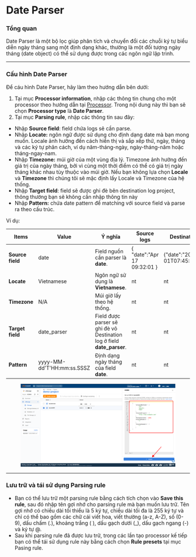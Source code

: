 # Date Parser

### Tổng quan

Date Parser là một bộ lọc giúp phân tích và chuyển đổi các chuỗi ký tự biểu diễn ngày tháng sang một định dạng khác, thường là một đối tượng ngày tháng (date object) có thể sử dụng được trong các ngôn ngữ lập trình.

***

### Cấu hình Date Parser

Để cáu hình Date Parser, hãy làm theo hướng dẫn bên dưới:&#x20;

1. Tại mục **Processor information**, nhập các thông tin chung cho một processor theo hướng dẫn tại [Processor](./). Trong nội dung này thì bạn sẽ chọn **Processor type** là **Date Parser**.
2. Tại mục **Parsing rule**, nhập các thông tin sau đây:

* Nhập **Source field**: field chứa logs sẽ cần parse.
* Nhập **Locate:** ngôn ngữ được sử dụng cho định dạng date mà bạn mong muốn. Locale ảnh hưởng đến cách hiển thị và sắp xếp thứ, ngày, tháng và các ký tự phân cách, ví dụ năm-tháng-ngày, ngày-tháng-năm hoặc tháng-ngay-nam.
* Nhập **Timezone:** múi giờ của một vùng địa lý. Timezone ảnh hưởng đến giá trị của ngày tháng, bởi vì cùng một thời điểm có thể có giá trị ngày tháng khác nhau tùy thuộc vào múi giờ. Nếu bạn không lựa chọn **Locale** và **Timezone** thì chúng tôi sẽ mặc định lấy Locale và Timezone của hệ thống.
* Nhập **Target field**: field sẽ được ghi đè bên destination log project, thông thường bạn sẽ không cần nhập thông tin này&#x20;
* Nhập **Pattern:** chứa date pattern để matching với source field và parse ra theo cấu trúc.&#x20;

Ví dụ:&#x20;

<table data-full-width="true"><thead><tr><th>Items</th><th>Value</th><th>Ý nghĩa</th><th>Source logs</th><th>Destination logs</th></tr></thead><tbody><tr><td><strong>Source field</strong></td><td>date</td><td>Field nguồn cần parser là <strong>date</strong>.</td><td>{ "date":"Apr 17 09:32:01 }</td><td>{"date":"2023-08-01T07:45:11.130Z",}</td></tr><tr><td><strong>Locate</strong></td><td>Vietnamese</td><td>Ngôn ngữ sử dụng là <strong>Vietnamese</strong>.</td><td>nt</td><td>nt</td></tr><tr><td><strong>Timezone</strong></td><td>N/A</td><td>Múi giờ lấy theo hệ thống.</td><td>nt</td><td>nt</td></tr><tr><td><strong>Target field</strong></td><td>date_parser</td><td>Field được parser sẽ ghi đè vô Destination log ở field <strong>date_parser</strong>.</td><td>nt</td><td>nt</td></tr><tr><td><strong>Pattern</strong></td><td>yyyy-MM-dd'T'HH:mm:ss.SSSZ</td><td>Định dạng ngày tháng của field <strong>date</strong>.</td><td>nt</td><td>nt</td></tr></tbody></table>

<figure><img src="../../../../../.gitbook/assets/image (326).png" alt=""><figcaption></figcaption></figure>

***

### Lưu trữ và tái sử dụng Parsing rule

* Bạn có thể lưu trữ một parsing rule bằng cách tích chọn vào **Save this rule**, sau đó nhập tên gợi nhớ cho parsing rule mà bạn muốn lưu trữ. Tên gợi nhớ có chiều dài tối thiểu là 5 ký tự, chiều dài tối đa là 255 ký tự và chỉ có thể bao gồm các chữ cái viết hoa, viết thường (a-z, A-Z), số (0-9), dấu chấm (.), khoảng trắng ( ), dấu gạch dưới (\_), dấu gạch ngang (-) và ký tự @.
* Sau khi parsing rule đã được lưu trữ, trong các lần tạo processor kế tiếp bạn có thể tái sử dụng rule này bằng cách chọn **Rule presets** tại mục Pasing rule.&#x20;
